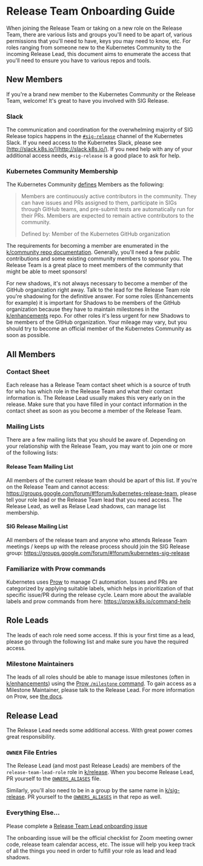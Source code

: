 # Release Team Onboarding Guide

When joining the Release Team or taking on a new role on the Release Team, there are various lists and groups you'll need to be apart of, various permissions that you'll need to have, keys you may need to know, etc. For roles ranging from someone new to the Kubernetes Community to the incoming Release Lead, this document aims to enumerate the access that you'll need to ensure you have to various repos and tools.

## New Members

If you're a brand new member to the Kubernetes Community or the Release Team, welcome! It's great to have you involved with SIG Release.

### Slack

The communication and coordination for the overwhelming majority of SIG Release topics happens in the [`#sig-release`](https://kubernetes.slack.com/messages/C2C40FMNF/) channel of the Kubernetes Slack. If you need access to the Kubernetes Slack, please see [http://slack.k8s.io/](http://slack.k8s.io/). If you need help with any of your additional access needs, `#sig-release` is a good place to ask for help.

### Kubernetes Community Membership

The Kubernetes Community [defines](https://github.com/kubernetes/community/blob/master/community-membership.md#member) Members as the following:

> Members are continuously active contributors in the community. They can have issues and PRs assigned to them, participate in SIGs through GitHub teams, and pre-submit tests are automatically run for their PRs. Members are expected to remain active contributors to the community.
>
> Defined by: Member of the Kubernetes GitHub organization

The requirements for becoming a member are enumerated in the [k/community repo documentation](https://github.com/kubernetes/community/blob/master/community-membership.md#member). Generally, you'll need a few public contributions and some existing community members to sponsor you. The Release Team is a great place to meet members of the community that might be able to meet sponsors!

For new shadows, it's not always necessary to become a member of the GitHub organization right away. Talk to the lead for the Release Team role you're shadowing for the definitive answer. For some roles (Enhancements for example) it is important for Shadows to be members of the GitHub organization because they have to maintain milestones in the [k/enhancements](https://github.com/kubernetes/enhancements) repo. For other roles it's less urgent for new Shadows to be members of the GitHub organization. Your mileage may vary, but you should try to become an official member of the Kubernetes Community as soon as possible.

## All Members

### Contact Sheet

Each release has a Release Team contact sheet which is a source of truth for who has which role in the Release Team and what their contact information is. The Release Lead usually makes this very early on in the release. Make sure that you have filled in your contact information in the contact sheet as soon as you become a member of the Release Team.

### Mailing Lists

There are a few mailing lists that you should be aware of. Depending on your relationship with the Release Team, you may want to join one or more of the following lists:

#### Release Team Mailing List

All members of the current release team should be apart of this list. If you're on the Release Team and cannot access: https://groups.google.com/forum/#!forum/kubernetes-release-team, please tell your role lead or the Release Team lead that you need access. The Release Lead, as well as Relase Lead shadows, can manage list membership. 

#### SIG Release Mailing List

All members of the release team and anyone who attends Release Team meetings / keeps up with the release process should join the SIG Release group: https://groups.google.com/forum/#!forum/kubernetes-sig-release

### Familiarize with Prow commands

Kubernetes uses [Prow](https://git.k8s.io/test-infra/prow/README.md) to manage CI automation. Issues and PRs are categorized by applying suitable labels, which helps in prioritization of that specific issue/PR during the release cycle. Learn more about the available labels and prow commands from here: https://prow.k8s.io/command-help

## Role Leads

The leads of each role need some access. If this is your first time as a lead, please go through the following list and make sure you have the required access.

### Milestone Maintainers

The leads of all roles should be able to manage issue milestones (often in [k/enhancements](https://github.com/kubernetes/enhancements)) using the [Prow `/milestone` command](https://prow.k8s.io/command-help#milestone). To gain access as a Milestone Maintainer, please talk to the Release Lead. For more information on Prow, see [the docs](https://github.com/kubernetes/test-infra/tree/master/prow).

## Release Lead

The Release Lead needs some additional access. With great power comes great responsibility.

### `OWNER` File Entries

The Release Lead (and most past Release Leads) are members of the `release-team-lead-role` role in [k/release](https://github.com/kubernetes/release). When you become Release Lead, PR yourself to the [`OWNERS_ALIASES`](https://github.com/kubernetes/release/blob/78f68a268c6c3920d65c6642f9f19eb8277e897d/OWNERS_ALIASES#L23-L27) file.

Similarly, you'll also need to be in a group by the same name in [k/sig-release](https://github.com/kubernetes/sig-release). PR yourself to the [`OWNERS_ALIASES`](https://github.com/kubernetes/sig-release/blob/32577773bd37f844860cdcc6c0a384007de4f34b/OWNERS_ALIASES#L17-L21) in that repo as well.

### Everything Else...

Please complete a [Release Team Lead onboarding issue][rtl-onboarding]

The onboarding issue will be the official checklist for Zoom meeting owner
code, release team calendar access, etc.
The issue will help you keep track of all the things you need in order to
fulfill your role as lead and lead shadows.

[rtl-onboarding]: https://github.com/kubernetes/sig-release/issues/new?labels=sig%2Frelease%2C+area%2Frelease-eng%2C+area%2Frelease-team&template=release-team-lead.md&title=Release+Team+Lead+access+for+%3CGH-handle%3E

